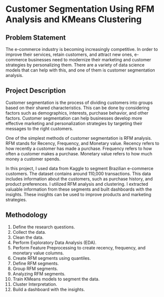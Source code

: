 # Customer Segmentation Using RFM Analysis and KMeans Clustering
## Problem Statement
The e-commerce industry is becoming increasingly competitive. In order to improve their services, retain customers, and attract new ones, e-commerce businesses need to modernize their marketing and customer strategies by personalizing them.
There are a variety of data science models that can help with this, and one of them is customer segmentation analysis.

## Project Description
Customer segmentation is the process of dividing customers into groups based on their shared characteristics.
This can be done by considering factors such as demographics, interests, purchase behavior, and other factors.
Customer segmentation can help businesses develop more effective marketing and personalization strategies by targeting their messages to the right customers.

One of the simplest methods of customer segmentation is RFM analysis. RFM stands for Recency, Frequency, and Monetary value.
Recency refers to how recently a customer has made a purchase. Frequency refers to how often a customer makes a purchase.
Monetary value refers to how much money a customer spends.

In this project, I used data from Kaggle to segment Brazilian e-commerce customers. The dataset contains around 110,000 transactions.
This data includes information about the customers, such as purchase history, and product preferences. I utilized RFM analysis and clustering.
I extracted valuable information from these segments and built dashboards with the insights. These insights can be used to improve products and marketing strategies.

## Methodology
1. Define the research questions.
2. Collect the data.
3. Clean the data.
4. Perform Exploratory Data Analysis (EDA).
5. Perform Feature Preprocessing to create recency, frequency, and monetary value columns.
6. Create RFM segments using quantiles.
7. Define RFM segments.
8. Group RFM segments.
9. Analyzing RFM segments.
10. Train KMeans models to segment the data.
11. Cluster Interpretation.
12. Build a dashboard with the insights.

